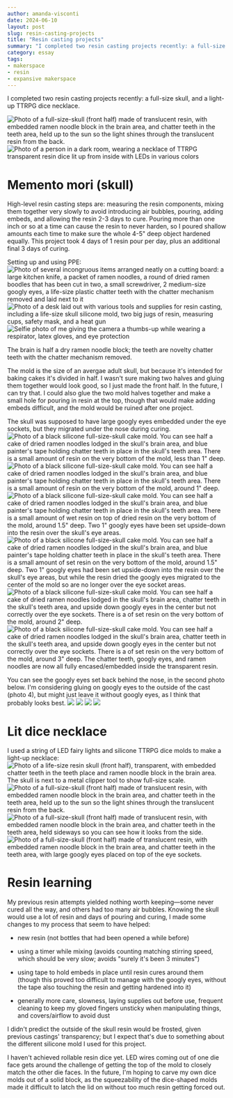 ```yaml
---
author: amanda-visconti
date: 2024-06-10
layout: post
slug: resin-casting-projects
title: "Resin casting projects"
summary: "I completed two resin casting projects recently: a full-size skull, and a light-up TTRPG dice necklace."
category: essay
tags:
- makerspace
- resin
- expansive makerspace
---
```


I completed two resin casting projects recently: a full-size skull, and a light-up TTRPG dice necklace.

![Photo of a full-size-skull (front half) made of translucent resin, with embedded ramen noodle block in the brain area, and chatter teeth in the teeth area, held up to the sun so the light shines through the translucent resin from the back.](https://www.amandavisconti.com/wp-content/uploads/2024/05/IMG_7885-768x1024.png)
![Photo of a person in a dark room, wearing a necklace of TTRPG transparent resin dice lit up from inside with LEDs in various colors](https://www.amandavisconti.com/wp-content/uploads/2024/05/IMG_7870-769x1024.png)

# Memento mori (skull)

High-level resin casting steps are: measuring the resin components, mixing them together very slowly to avoid introducing air bubbles, pouring, adding embeds, and allowing the resin 2-3 days to cure. Pouring more than one inch or so at a time can cause the resin to never harden, so I poured shallow amounts each time to make sure the whole 4-5" deep object hardened equally. This project took 4 days of 1 resin pour per day, plus an additional final 3 days of curing.

Setting up and using PPE:
![Photo of several incongruous items arranged neatly on a cutting board: a large kitchen knife, a packet of ramen noodles, a round of dried ramen boodles that has been cut in two, a small screwdriver, 2 medium-size googly eyes, a life-size plastic chatter teeth with the chatter mechanism removed and laid next to it](https://www.amandavisconti.com/wp-content/uploads/2024/05/IMG_7822-1024x768.png)
![Photo of a desk laid out with various tools and supplies for resin casting, including a life-size skull silicone mold, two big jugs of resin, measuring cups, safety mask, and a heat gun](https://www.amandavisconti.com/wp-content/uploads/2024/05/IMG_7825-1024x768.png)
![Selfie photo of me giving the camera a thumbs-up while wearing a respirator, latex gloves, and eye protection](https://www.amandavisconti.com/wp-content/uploads/2024/05/IMG_7835-769x1024.png)

The brain is half a dry ramen noodle block; the teeth are novelty chatter teeth with the chatter mechanism removed. 

The mold is the size of an avergae adult skull, but because it's intended for baking cakes it's divided in half. I wasn't sure making two halves and gluing them together would look good, so I just made the front half. In the future, I can try that. I could also glue the two mold halves together and make a small hole for pouring in resin at the top, though that would make adding embeds difficult, and the mold would be ruined after one project.

The skull was supposed to have large googly eyes embedded under the eye sockets, but they migrated under the nose during curing.
![Photo of a black silicone full-size-skull cake mold. You can see half a cake of dried ramen noodles lodged in the skull's brain area, and blue painter's tape holding chatter teeth in place in the skull's teeth area. There is a small amount of resin on the very bottom of the mold, less than 1" deep.](https://www.amandavisconti.com/wp-content/uploads/2024/05/IMG_7833-768x1024.png)
![Photo of a black silicone full-size-skull cake mold. You can see half a cake of dried ramen noodles lodged in the skull's brain area, and blue painter's tape holding chatter teeth in place in the skull's teeth area. There is a small amount of resin on the very bottom of the mold, around 1" deep.](https://www.amandavisconti.com/wp-content/uploads/2024/05/IMG_7834-1024x768.png)
![Photo of a black silicone full-size-skull cake mold. You can see half a cake of dried ramen noodles lodged in the skull's brain area, and blue painter's tape holding chatter teeth in place in the skull's teeth area. There is a small amount of wet resin on top of dried resin on the very bottom of the mold, around 1.5" deep. Two 1" googly eyes have been set upside-down into the resin over the skull's eye areas.](https://www.amandavisconti.com/wp-content/uploads/2024/05/IMG_7836-1024x768.png)
![Photo of a black silicone full-size-skull cake mold. You can see half a cake of dried ramen noodles lodged in the skull's brain area, and blue painter's tape holding chatter teeth in place in the skull's teeth area. There is a small amount of set resin on the very bottom of the mold, around 1.5" deep. Two 1" googly eyes had been set upside-down into the resin over the skull's eye areas, but while the resin dried the googly eyes migrated to the center of the mold so are no longer over the eye socket areas.](https://www.amandavisconti.com/wp-content/uploads/2024/05/IMG_7838-1024x768.png)
![Photo of a black silicone full-size-skull cake mold. You can see half a cake of dried ramen noodles lodged in the skull's brain area, chatter teeth in the skull's teeth area, and upside down googly eyes in the center but not correctly over the eye sockets. There is a of set resin on the very bottom of the mold, around 2" deep.](https://www.amandavisconti.com/wp-content/uploads/2024/05/IMG_7846-1024x768.png)
![Photo of a black silicone full-size-skull cake mold. You can see half a cake of dried ramen noodles lodged in the skull's brain area, chatter teeth in the skull's teeth area, and upside down googly eyes in the center but not correctly over the eye sockets. There is a of set resin on the very bottom of the mold, around 3" deep. The chatter teeth, googly eyes, and ramen noodles are now all fully encased/embedded inside the transparent resin.](https://www.amandavisconti.com/wp-content/uploads/2024/05/IMG_7877-1024x768.png)

You can see the googly eyes set back behind the nose, in the second photo below. I'm considering gluing on googly eyes to the outside of the cast (photo 4), but might just leave it without googly eyes, as I think that probably looks best.
![](https://www.amandavisconti.com/wp-content/uploads/2024/05/IMG_7882-1024x768.png)
![](https://www.amandavisconti.com/wp-content/uploads/2024/05/IMG_7885-768x1024.png)
![](https://www.amandavisconti.com/wp-content/uploads/2024/05/IMG_7886-1024x768.png)
![](https://www.amandavisconti.com/wp-content/uploads/2024/05/IMG_7894-1024x768.png)

# Lit dice necklace

I used a string of LED fairy lights and silicone TTRPG dice molds to make a light-up necklace:
![Photo of a life-size resin skull (front half), transparent, with embedded chatter teeth in the teeth place and ramen noodle block in the brain area. The skull is next to a metal clipper tool to show full-size scale.](https://www.amandavisconti.com/wp-content/uploads/2024/05/4.jpg)
![Photo of a full-size-skull (front half) made of translucent resin, with embedded ramen noodle block in the brain area, and chatter teeth in the teeth area, held up to the sun so the light shines through the translucent resin from the back.](https://www.amandavisconti.com/wp-content/uploads/2024/05/IMG_7860-1024x768.png)
![Photo of a full-size-skull (front half) made of translucent resin, with embedded ramen noodle block in the brain area, and chatter teeth in the teeth area, held sideways so you can see how it looks from the side.](https://www.amandavisconti.com/wp-content/uploads/2024/05/IMG_7862-1024x768.png)
![Photo of a full-size-skull (front half) made of translucent resin, with embedded ramen noodle block in the brain area, and chatter teeth in the teeth area, with large googly eyes placed on top of the eye sockets.](https://www.amandavisconti.com/wp-content/uploads/2024/05/IMG_7870-769x1024.png)

# Resin learning

My previous resin attempts yielded nothing worth keeping—some never cured all the way, and others had too many air bubbles. Knowing the skull would use a lot of resin and days of pouring and curing, I made some changes to my process that seem to have helped:

* new resin (not bottles that had been opened a while before)

* using a timer while mixing (avoids counting matching stirring speed, which should be very slow; avoids "surely it's been 3 minutes")

* using tape to hold embeds in place until resin cures around them (though this proved too difficult to manage with the googly eyes, without the tape also touching the resin and getting hardened into it)

* generally more care, slowness, laying supplies out before use, frequent cleaning to keep my gloved fingers unsticky when manipulating things, and covers/airflow to avoid dust

I didn't predict the outside of the skull resin would be frosted, given previous castings' transparency; but I expect that's due to something about the different silicone mold I used for this project.

I haven't achieved rollable resin dice yet. LED wires coming out of one die face gets around the challenge of getting the top of the mold to closely match the other die faces. In the future, I'm hoping to carve my own dice molds out of a solid block, as the squeezability of the dice-shaped molds made it difficult to latch the lid on without too much resin getting forced out.
